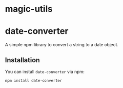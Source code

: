 # magic-utils
# date-converter

A simple npm library to convert a string to a date object.

## Installation

You can install `date-converter` via npm:

```bash
npm install date-converter
